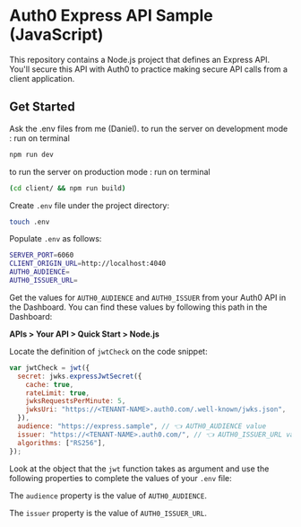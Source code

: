 # Auth0 Express API Sample (JavaScript)

This repository contains a Node.js project that defines an Express API. You'll secure this API with Auth0 to practice making secure API calls from a client application.

## Get Started
Ask the .env files from me (Daniel). 
to run the server on development mode : 
run on terminal 
```bash
npm run dev
```
to run the server on production mode : 
run on terminal 

```bash
(cd client/ && npm run build)
```

Create `.env` file under the project directory:

```bash
touch .env
```

Populate `.env` as follows:

```bash
SERVER_PORT=6060
CLIENT_ORIGIN_URL=http://localhost:4040
AUTH0_AUDIENCE=
AUTH0_ISSUER_URL=
```

Get the values for `AUTH0_AUDIENCE` and `AUTH0_ISSUER` from your Auth0 API in the Dashboard. You can find these values by following this path in the Dashboard:

**APIs > Your API > Quick Start > Node.js**

Locate the definition of `jwtCheck` on the code snippet:
 
```javascript
var jwtCheck = jwt({
  secret: jwks.expressJwtSecret({
    cache: true,
    rateLimit: true,
    jwksRequestsPerMinute: 5,
    jwksUri: "https://<TENANT-NAME>.auth0.com/.well-known/jwks.json",
  }),
  audience: "https://express.sample", // 👈 AUTH0_AUDIENCE value
  issuer: "https://<TENANT-NAME>.auth0.com/", // 👈 AUTH0_ISSUER_URL value
  algorithms: ["RS256"],
});
```

Look at the object that the `jwt` function takes as argument and use the following properties to complete the values of your `.env` file:

The `audience` property is the value of `AUTH0_AUDIENCE`.

The `issuer` property is the value of `AUTH0_ISSUER_URL`.


